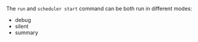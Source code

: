 The `run` and `scheduler start` command can be both run in different modes:
* debug
* silent
* summary